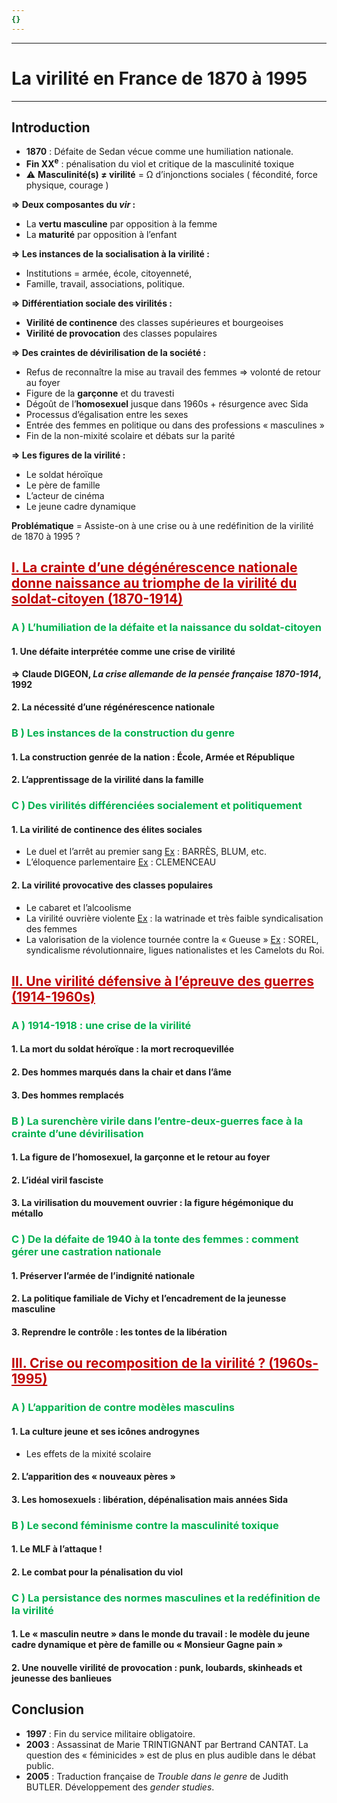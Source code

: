 ```yaml
---
{}
---
```

***
# La virilité en France de 1870 à 1995
***
## Introduction 

- **1870** : Défaite de Sedan vécue comme une humiliation nationale. 
- <b>Fin XX<sup>e</sup></b> : pénalisation du viol et critique de la masculinité toxique 
- ⚠  **Masculinité(s) ≠ virilité** = Ω d’injonctions sociales ( fécondité, force physique, courage )

<b>⇒ Deux composantes du <i>vir</i> :</b>
- La **vertu masculine** par opposition à la femme 
- La **maturité** par opposition à l’enfant 

**⇒ Les instances de la socialisation à la virilité :** 
- Institutions = armée, école, citoyenneté, 
- Famille, travail, associations, politique. 

**⇒ Différentiation sociale des virilités :** 
- **Virilité de continence** des classes supérieures et bourgeoises 
- **Virilité de provocation** des classes populaires 

**⇒ Des craintes de dévirilisation de la société :**
- Refus de reconnaître la mise au travail des femmes ⇒ volonté de retour au foyer 
- Figure de la **garçonne** et du travesti 
- Dégoût de l’**homosexuel** jusque dans 1960s + résurgence avec Sida 
- Processus d’égalisation entre les sexes 
- Entrée des femmes en politique ou dans des professions « masculines »
- Fin de la non-mixité scolaire et débats sur la parité 

**⇒ Les figures de la virilité :** 
- Le soldat héroïque 
- Le père de famille 
- L’acteur de cinéma 
- Le jeune cadre dynamique 

**Problématique** = Assiste-on à une crise ou à une redéfinition de la virilité de 1870 à 1995 ? 

## <span style="color:#c00000"><u>I. La crainte d’une dégénérescence nationale donne naissance au triomphe de la virilité du soldat-citoyen (1870-1914)</u></span> 

### <span style="color:#00b050">A ) L’humiliation de la défaite et la naissance du soldat-citoyen</span>

#### 1. Une défaite interprétée comme une crise de virilité 

**⇒ Claude DIGEON, *La crise allemande de la pensée française 1870-1914*, 1992** 
#### 2. La nécessité d’une régénérescence nationale 

### <span style="color:#00b050">B ) Les instances de la construction du genre</span> 

#### 1. La construction genrée de la nation : École, Armée et République 
#### 2. L’apprentissage de la virilité dans la famille 

### <span style="color:#00b050">C ) Des virilités différenciées socialement et politiquement</span> 

#### 1. La virilité de continence des élites sociales 

- Le duel et l’arrêt au premier sang <u>Ex</u> : BARRÈS, BLUM, etc. 
- L’éloquence parlementaire <u>Ex</u> : CLEMENCEAU
#### 2. La virilité provocative des classes populaires

- Le cabaret et l’alcoolisme 
- La virilité ouvrière violente <u>Ex</u> : la watrinade et très faible syndicalisation des femmes 
- La valorisation de la violence tournée contre la « Gueuse » <u>Ex</u> : SOREL, syndicalisme révolutionnaire, ligues nationalistes et les Camelots du Roi. 
## <span style="color:#c00000"><u>II. Une virilité défensive à l’épreuve des guerres (1914-1960s)</u></span>

### <span style="color:#00b050">A ) 1914-1918 : une crise de la virilité </span>

#### 1. La mort du soldat héroïque : la mort recroquevillée 

#### 2. Des hommes marqués dans la chair et dans l’âme 

#### 3. Des hommes remplacés 

### <span style="color:#00b050">B ) La surenchère virile dans l’entre-deux-guerres face à la crainte d’une dévirilisation </span>

#### 1. La figure de l’homosexuel, la garçonne et le retour au foyer 

#### 2. L’idéal viril fasciste 

#### 3. La virilisation du mouvement ouvrier : la figure hégémonique du métallo 

### <span style="color:#00b050">C ) De la défaite de 1940 à la tonte des femmes : comment gérer une castration nationale </span>

#### 1. Préserver l’armée de l’indignité nationale 

#### 2. La politique familiale de Vichy et l’encadrement de la jeunesse masculine 

#### 3. Reprendre le contrôle : les tontes de la libération 
## <span style="color:#c00000"><u>III. Crise ou recomposition de la virilité ? (1960s-1995)</u> </span>

### <span style="color:#00b050">A ) L’apparition de contre modèles masculins </span>

#### 1. La culture jeune et ses icônes androgynes

- Les effets de la mixité scolaire 
#### 2. L’apparition des « nouveaux pères »

#### 3. Les homosexuels : libération, dépénalisation mais années Sida 

### <span style="color:#00b050">B ) Le second féminisme contre la masculinité toxique </span>

#### 1. Le MLF à l’attaque ! 

#### 2. Le combat pour la pénalisation du viol 

### <span style="color:#00b050">C ) La persistance des normes masculines et la redéfinition de la virilité  </span>

#### 1. Le « masculin neutre » dans le monde du travail : le modèle du jeune cadre dynamique et père de famille ou « Monsieur Gagne pain »

#### 2. Une nouvelle virilité de provocation : punk, loubards, skinheads et jeunesse des banlieues 

## Conclusion 

- **1997** : Fin du service militaire obligatoire. 
- **2003** : Assassinat de Marie TRINTIGNANT par Bertrand CANTAT. La question des « féminicides » est de plus en plus audible dans le débat public. 
- **2005** : Traduction française de *Trouble dans le genre* de Judith BUTLER. Développement des *gender studies*. 





